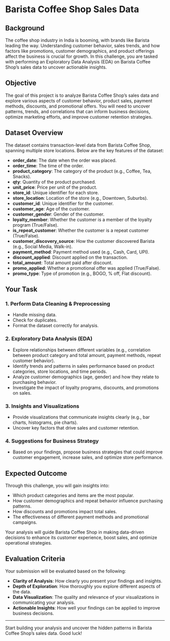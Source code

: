 # Barista Coffee Shop Sales Data

## Background

The coffee shop industry in India is booming, with brands like Barista leading the way. Understanding customer behavior, sales trends, and how factors like promotions, customer demographics, and product offerings affect the business is crucial for growth. In this challenge, you are tasked with performing an Exploratory Data Analysis (EDA) on Barista Coffee Shop’s sales data to uncover actionable insights.

## Objective

The goal of this project is to analyze Barista Coffee Shop’s sales data and explore various aspects of customer behavior, product sales, payment methods, discounts, and promotional offers. You will need to uncover patterns, trends, and correlations that can inform business decisions, optimize marketing efforts, and improve customer retention strategies.

## Dataset Overview

The dataset contains transaction-level data from Barista Coffee Shop, spanning multiple store locations. Below are the key features of the dataset:

- **order_date**: The date when the order was placed.
- **order_time**: The time of the order.
- **product_category**: The category of the product (e.g., Coffee, Tea, Snacks).
- **qty**: Quantity of the product purchased.
- **unit_price**: Price per unit of the product.
- **store_id**: Unique identifier for each store.
- **store_location**: Location of the store (e.g., Downtown, Suburbs).
- **customer_id**: Unique identifier for the customer.
- **customer_age**: Age of the customer.
- **customer_gender**: Gender of the customer.
- **loyalty_member**: Whether the customer is a member of the loyalty program (True/False).
- **is_repeat_customer**: Whether the customer is a repeat customer (True/False).
- **customer_discovery_source**: How the customer discovered Barista (e.g., Social Media, Walk-in).
- **payment_method**: Payment method used (e.g., Cash, Card, UPI).
- **discount_applied**: Discount applied on the transaction.
- **total_amount**: Total amount paid after discount.
- **promo_applied**: Whether a promotional offer was applied (True/False).
- **promo_type**: Type of promotion (e.g., BOGO, % off, Flat discount).

## Your Task

### 1. Perform Data Cleaning & Preprocessing
- Handle missing data.
- Check for duplicates.
- Format the dataset correctly for analysis.

### 2. Exploratory Data Analysis (EDA)
- Explore relationships between different variables (e.g., correlation between product category and total amount, payment methods, repeat customer behavior).
- Identify trends and patterns in sales performance based on product categories, store locations, and time periods.
- Analyze customer demographics (age, gender) and how they relate to purchasing behavior.
- Investigate the impact of loyalty programs, discounts, and promotions on sales.

### 3. Insights and Visualizations
- Provide visualizations that communicate insights clearly (e.g., bar charts, histograms, pie charts).
- Uncover key factors that drive sales and customer retention.

### 4. Suggestions for Business Strategy
- Based on your findings, propose business strategies that could improve customer engagement, increase sales, and optimize store performance.

## Expected Outcome

Through this challenge, you will gain insights into:

- Which product categories and items are the most popular.
- How customer demographics and repeat behavior influence purchasing patterns.
- How discounts and promotions impact total sales.
- The effectiveness of different payment methods and promotional campaigns.

Your analysis will guide Barista Coffee Shop in making data-driven decisions to enhance its customer experience, boost sales, and optimize operational strategies.

## Evaluation Criteria

Your submission will be evaluated based on the following:

- **Clarity of Analysis**: How clearly you present your findings and insights.
- **Depth of Exploration**: How thoroughly you explore different aspects of the data.
- **Data Visualization**: The quality and relevance of your visualizations in communicating your analysis.
- **Actionable Insights**: How well your findings can be applied to improve business decisions.

---

Start building your analysis and uncover the hidden patterns in Barista Coffee Shop’s sales data. Good luck!
